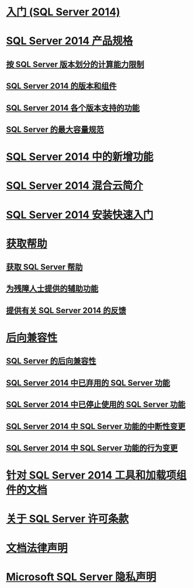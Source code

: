 # [入门 (SQL Server 2014)](getting-started-sql-server-2014.md)
# [SQL Server 2014 产品规格](sql-server-2014-product-specifications.md)
## [按 SQL Server 版本划分的计算能力限制](../sql-server/compute-capacity-limits-by-edition-of-sql-server.md)
## [SQL Server 2014 的版本和组件](../sql-server/editions-and-components-of-sql-server-2016.md)
## [SQL Server 2014 各个版本支持的功能](features-supported-by-the-editions-of-sql-server-2014.md)
## [SQL Server 的最大容量规范](../sql-server/maximum-capacity-specifications-for-sql-server.md)
# [SQL Server 2014 中的新增功能](../sql-server/what-s-new-in-sql-server-2016.md)
# [SQL Server 2014 混合云简介](introduction-to-sql-server-2014-hybrid-cloud.md)
# [SQL Server 2014 安装快速入门](quick-start-installation-of-sql-server-2014.md)
# [获取帮助](getting-assistance-sql-server-2014.md)
## [获取 SQL Server 帮助](getting-sql-server-assistance.md)
## [为残障人士提供的辅助功能](accessibility-for-people-with-disabilities.md)
## [提供有关 SQL Server 2014 的反馈](providing-feedback-for-sql-server-2014.md)
# [后向兼容性](backward-compatibility.md)
## [SQL Server 的后向兼容性](sql-server-backward-compatibility.md)
## [SQL Server 2014 中已弃用的 SQL Server 功能](deprecated-sql-server-features-in-sql-server-2014.md)
## [SQL Server 2014 中已停止使用的 SQL Server 功能](discontinued-sql-server-features-in-sql-server-2014.md)
## [SQL Server 2014 中 SQL Server 功能的中断性变更](breaking-changes-to-sql-server-features-in-sql-server-2014.md)
## [SQL Server 2014 中 SQL Server 功能的行为变更](behavior-changes-to-sql-server-features-in-sql-server-2014.md)
# [针对 SQL Server 2014 工具和加载项组件的文档](documentation-for-sql-server-2014-tools-and-add-in-components.md)
# [关于 SQL Server 许可条款](about-the-sql-server-license-terms.md)
# [文档法律声明](legal-notice-for-documentation.md)
# [Microsoft SQL Server 隐私声明](microsoft-sql-server-privacy-statement.md)
